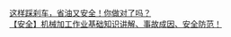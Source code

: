   
[这样踩刹车，省油又安全！你做对了吗？](http://www.dianyue.me/archives/069/1owfyzqssz8gno1j/)  
[【安全】机械加工作业基础知识讲解、事故成因、安全防范！](http://www.dianyue.me/archives/429/hqh4vhjc3cbtb1mq/)